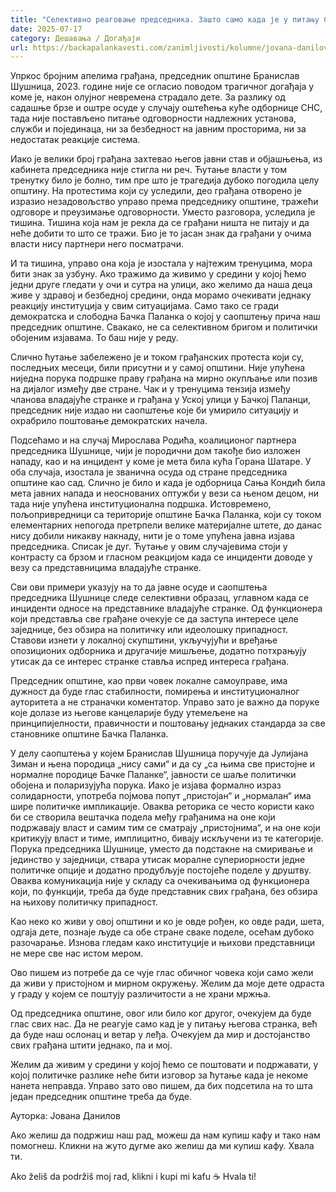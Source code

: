 ```yaml
---
title: "Селективно реаговање председника. Зашто само када је у питању СНС?"
date: 2025-07-17
category: Дешавања / Догађаји
url: https://backapalankavesti.com/zanimljivosti/kolumne/jovana-danilov-kolumna/selektivno-reagovanje-predsednika-opstine/
---
```


Упркос бројним апелима грађана, председник општине Бранислав Шушница, 2023. године није се огласио поводом трагичног догађаја у коме је, након олујног невремена страдало дете. За разлику од садашње брзе и оштре осуде у случају оштећења куће одборнице СНС, тада није постављено питање одговорности надлежних установа, служби и појединаца, ни за безбедност на јавним просторима, ни за недостатак реакције система.

Иако је велики број грађана захтевао његов јавни став и објашњења, из кабинета председника није стигла ни реч. Ћутање власти у том тренутку било је болно, тим пре што је трагедија дубоко погодила целу општину. На протестима који су уследили, део грађана отворено је изразио незадовољство управо према председнику општине, тражећи одговоре и преузимање одговорности. Уместо разговора, уследила је тишина. Тишина која нам је рекла да се грађани ништа не питају и да неће добити то што се тражи. Био је то јасан знак да грађани у очима власти нису партнери него посматрачи.

И та тишина, управо она која је изостала у најтежим тренуцима, мора бити знак за узбуну. Ако тражимо да живимо у средини у којој ћемо једни друге гледати у очи и сутра на улици, ако желимо да наша деца живе у здравој и безбедној средини, онда морамо очекивати једнаку реакцију институција у свим ситуацијама. Само тако се гради демократска и слободна Бачка Паланка о којој у саопштењу прича наш председник општине. Свакако, не са селективном бригом и политички обојеним изјавама. То баш није у реду.

Слично ћутање забележено је и током грађанских протеста који су, последњих месеци, били присутни и у самој општини. Није упућена ниједна порука подршке праву грађана на мирно окупљање или позив на дијалог између две стране. Чак и у тренуцима тензија између чланова владајуће странке и грађана у Уској улици у Бачкој Паланци, председник није издао ни саопштење које би умирило ситуацију и охрабрило поштовање демократских начела.

Подсећамо и на случај Мирослава Родића, коалиционог партнера председника Шушнице, чији је породични дом такође био изложен нападу, као и на инцидент у коме је мета била кућа Горана Шатаре. У оба случаја, изостала је званична осуда од стране председника општине као сад. Слично је било и када је одборница Сања Кондић била мета јавних напада и неоснованих оптужби у вези са њеном децом, ни тада није упућена институционална подршка. Истовремено, пољопривредници са територије општине Бачка Паланка, који су током елементарних непогода претрпели велике материјалне штете, до данас нису добили никакву накнаду, нити је о томе упућена јавна изјава председника. Списак је дуг. Ћутање у овим случајевима стоји у контрасту са брзом и гласном реакцијом када се инциденти доводе у везу са представницима владајуће странке.

Сви ови примери указују на то да јавне осуде и саопштења председника Шушнице следе селективни образац, углавном када се инциденти односе на представнике владајуће странке. Од функционера који представља све грађане очекује се да заступа интересе целе заједнице, без обзира на политичку или идеолошку припадност. Ставови изнети у локалној скупштини, укључујући и вређање опозиционих одборника и другачије мишљење, додатно потхрањују утисак да се интерес странке ставља испред интереса грађана.

Председник општине, као први човек локалне самоуправе, има дужност да буде глас стабилности, помирења и институционалног ауторитета а не страначки коментатор. Управо зато је важно да поруке које долазе из његове канцеларије буду утемељене на принципијелности, правичности и поштовању једнаких стандарда за све становнике општине Бачка Паланка.

У делу саопштења у којем Бранислав Шушница поручује да Јулијана Зиман и њена породица „нису сами“ и да су „са њима све пристојне и нормалне породице Бачке Паланке“, јавности се шаље политички обојена и поларизујућа порука. Иако је изјава формално израз солидарности, употреба појмова попут „пристојан“ и „нормалан“ има шире политичке импликације. Оваква реторика се често користи како би се створила вештачка подела међу грађанима на оне који подржавају власт и самим тим се сматрају „пристојнима“, и на оне који критикују власт и тиме, имплицитно, бивају искључени из те категорије. Порука председника Шушнице, уместо да подстакне на смиривање и јединство у заједници, ствара утисак моралне супериорности једне политичке опције и додатно продубљује постојеће поделе у друштву. Оваква комуникација није у складу са очекивањима од функционера који, по функцији, треба да буде представник свих грађана, без обзира на њихову политичку припадност.

Као неко ко живи у овој општини и ко је овде рођен, ко овде ради, шета, одгаја дете, познаје људе са обе стране сваке поделе, осећам дубоко разочарање. Изнова гледам како институције и њихови представници не мере све нас истом мером.

Ово пишем из потребе да се чује глас обичног човека који само жели да живи у пристојном и мирном окружењу. Желим да моје дете одраста у граду у којем се поштују различитости а не храни мржња.

Од председника општине, овог или било ког другог, очекујем да буде глас свих нас. Да не реагује само кад је у питању његова странка, већ да буде наш ослонац и ветар у леђа. Очекујем да мир и достојанство свих грађана штити једнако, па и мој.

Желим да живим у средини у којој ћемо се поштовати и подржавати, у којој политичке разлике неће бити изговор за ћутање када је некоме нанета неправда. Управо зато ово пишем, да бих подсетила на то шта један председник општине треба да буде.

Ауторка: Јована Данилов

Ако желиш да подржиш наш рад, можеш да нам купиш кафу и тако нам помогнеш. Кликни на жуто дугме ако желиш да ми купиш кафу. Хвала ти.

Ako želiš da podržiš moj rad, klikni i kupi mi kafu ☕ Hvala ti!
